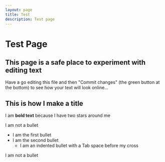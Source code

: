 ```yaml
---
layout: page
title: Test
description: Test page
---
```


Test Page
=========

This page is a safe place to experiment with editing text
-------------------------------
Have a go editing this file and then "Commit changes" (the green button at the bottom) to see how your text will look online...


This is how I make a title
--------------------------

I am **bold text** because I have two stars around me

I am not a bullet

+ I am the first bullet
+ I am the second bullet
  + I am an indented bullet with a Tab space before my cross   

I am not a bullet

